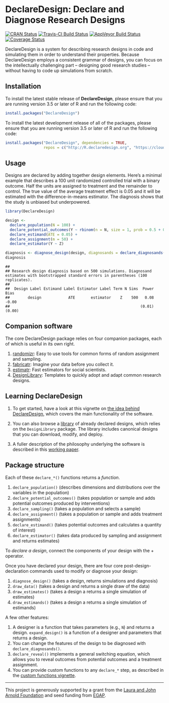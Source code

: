 DeclareDesign: Declare and Diagnose Research Designs
================

<!-- README.md is generated from README.Rmd. Please edit that file -->

[![CRAN
Status](https://www.r-pkg.org/badges/version/DeclareDesign)](https://cran.r-project.org/package=DeclareDesign)
[![Travis-CI Build
Status](https://travis-ci.org/DeclareDesign/DeclareDesign.svg?branch=master)](https://travis-ci.org/DeclareDesign/DeclareDesign)
[![AppVeyor Build
Status](https://ci.appveyor.com/api/projects/status/github/DeclareDesign/DeclareDesign?branch=master&svg=true)](https://ci.appveyor.com/project/DeclareDesign/DeclareDesign)
[![Coverage
Status](https://coveralls.io/repos/github/DeclareDesign/DeclareDesign/badge.svg?branch=master)](https://coveralls.io/github/DeclareDesign/DeclareDesign?branch=master)

DeclareDesign is a system for describing research designs in code and
simulating them in order to understand their properties. Because
DeclareDesign employs a consistent grammar of designs, you can focus on
the intellectually challenging part – designing good research studies –
without having to code up simulations from scratch.

## Installation

To install the latest stable release of **DeclareDesign**, please ensure
that you are running version 3.5 or later of R and run the following
code:

``` r
install.packages("DeclareDesign")
```

To install the latest development release of all of the packages, please
ensure that you are running version 3.5 or later of R and run the
following code:

``` r
install.packages("DeclareDesign", dependencies = TRUE,
                 repos = c("http://R.declaredesign.org", "https://cloud.r-project.org"))
```

## Usage

Designs are declared by adding together design elements. Here’s a
minimal example that describes a 100 unit randomized controlled trial
with a binary outcome. Half the units are assigned to treatment and the
remainder to control. The true value of the average treatment effect is
0.05 and it will be estimated with the difference-in-means estimator.
The diagnosis shows that the study is unbiased but underpowered.

``` r
library(DeclareDesign)

design <-
  declare_population(N = 100) +
  declare_potential_outcomes(Y ~ rbinom(n = N, size = 1, prob = 0.5 + 0.05 * Z)) +
  declare_estimand(ATE = 0.05) +
  declare_assignment(m = 50) +
  declare_estimator(Y ~ Z)

diagnosis <- diagnose_design(design, diagnosands = declare_diagnosands(select = c("power", "bias")))
diagnosis
```

    ## 
    ## Research design diagnosis based on 500 simulations. Diagnosand estimates with bootstrapped standard errors in parentheses (100 replicates).
    ## 
    ##  Design Label Estimand Label Estimator Label Term N Sims  Power   Bias
    ##        design            ATE       estimator    Z    500   0.08  -0.00
    ##                                                          (0.01) (0.00)

## Companion software

The core DeclareDesign package relies on four companion packages, each
of which is useful in its own right.

1.  [randomizr](https://declaredesign.org/r/randomizr/): Easy to use
    tools for common forms of random assignment and sampling.
2.  [fabricatr](https://declaredesign.org/r/fabricatr/): Imagine your
    data before you collect it.
3.  [estimatr](https://declaredesign.org/r/estimatr/): Fast estimators
    for social scientists.
4.  [DesignLibrary](https://declaredesign.org/library): Templates to
    quickly adopt and adapt common research designs.

## Learning DeclareDesign

1.  To get started, have a look at this vignette on [the idea behind
    DeclareDesign](https://declaredesign.org/idea/), which covers the
    main functionality of the software.

2.  You can also browse a [library](https://declaredesign.org/library/)
    of already declared designs, which relies on the `DesignLibrary`
    package. The library includes canonical designs that you can
    download, modify, and deploy.

3.  A fuller description of the philosophy underlying the software is
    described in this [working
    paper](https://declaredesign.org/declare.pdf).

## Package structure

Each of these `declare_*()` functions returns a *function*.

1.  `declare_population()` (describes dimensions and distributions over
    the variables in the population)
2.  `declare_potential_outcomes()` (takes population or sample and adds
    potential outcomes produced by interventions)
3.  `declare_sampling()` (takes a population and selects a sample)
4.  `declare_assignment()` (takes a population or sample and adds
    treatment assignments)
5.  `declare_estimand()` (takes potential outcomes and calculates a
    quantity of interest)
6.  `declare_estimator()` (takes data produced by sampling and
    assignment and returns estimates)

To *declare a design*, connect the components of your design with the +
operator.

Once you have declared your design, there are four core
post-design-declaration commands used to modify or diagnose your design:

1.  `diagnose_design()` (takes a design, returns simulations and
    diagnosis)
2.  `draw_data()` (takes a design and returns a single draw of the data)
3.  `draw_estimates()` (takes a design a returns a single simulation of
    estimates)
4.  `draw_estimands()` (takes a design a returns a single simulation of
    estimands)

A few other features:

1.  A designer is a function that takes parameters (e.g., `N`) and
    returns a design. `expand_design()` is a function of a designer and
    parameters that returns a design.
2.  You can change the features of the design to be diagnosed with
    `declare_diagnosands()`.
3.  `declare_reveal()` implements a general switching equation, which
    allows you to reveal outcomes from potential outcomes and a
    treatment assignment.
4.  You can provide custom functions to any `declare_*` step, as
    described in the [custom functions
    vignette](/r/declaredesign/articles/custom_functions.html).

-----

This project is generously supported by a grant from the [Laura and John
Arnold Foundation](http://www.arnoldfoundation.org) and seed funding
from [EGAP](http://egap.org).

